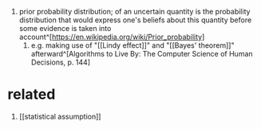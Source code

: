 1. prior probability distribution; of an uncertain quantity is the probability distribution that would express one's beliefs about this quantity before some evidence is taken into account^[https://en.wikipedia.org/wiki/Prior_probability]
	1. e.g. making use of "[[Lindy effect]]" and "[[Bayes' theorem]]" afterward^[Algorithms to Live By: The Computer Science of Human Decisions, p. 144]

# related
1. [[statistical assumption]]